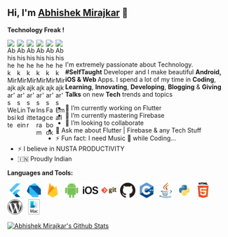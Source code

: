 ## Hi, I'm [Abhishek Mirajkar](https://ultimatehive.com) 👋
<b>Technology Freak !</b>

<a href="https://ultimatehive.com">
  <img align="left" alt="Abhishek Mirajkar's Website" width="22px" src="https://cdn.jsdelivr.net/npm/simple-icons@v3/icons/safari.svg" />
</a>

<a href="https://www.linkedin.com/in/abhishek-mirajkar">
  <img align="left" alt="Abhishek Mirajkar's Linkdein" width="22px" src="https://cdn.jsdelivr.net/npm/simple-icons@v3/icons/linkedin.svg" />
</a>

<a href="https://twitter.com/abmirajkar">
  <img align="left" alt="Abhishek Mirajkar's Twitter" width="22px" src="https://cdn.jsdelivr.net/npm/simple-icons@v3/icons/twitter.svg" />
</a>

<a href="https://instagram.com/the_logical_guy">
  <img align="left" alt="Abhishek Mirajkar's Instagram" width="22px" src="https://cdn.jsdelivr.net/npm/simple-icons@v3/icons/instagram.svg" />
</a>

<a href="https://www.facebook.com/abhishek.mirajkar1">
  <img align="left" alt="Abhishek Mirajkar's Facebook" width="22px" src="https://cdn.jsdelivr.net/npm/simple-icons@v3/icons/facebook.svg" />
</a>

<a href="mailto:abhishekmirajkar03@gmail.com">
  <img align="left" alt="Abhishek Mirajkar's Email" width="22px" src="https://cdn.jsdelivr.net/npm/simple-icons@v3/icons/gmail.svg" />
</a>

<br/>
<br/>

I'm extremely passionate about Technology.
<b>#SelfTaught</b> Developer and I make beautiful <b>Android, iOS & Web </b>Apps.
I spend a lot of my time in <b>Coding</b>, <b>Learning</b>, <b>Innovating</b>, <b>Developing</b>, <b>Blogging</b> & <b>Giving Talks</b> on new <b>Tech</b> trends and topics


- 🔭 I’m currently working on Flutter
- 🌱 I’m currently mastering Firebase
- 👯 I’m looking to collaborate
- 💬 Ask me about Flutter | Firebase & any Tech Stuff
- ⚡ Fun fact: I need Music 🎵 while Coding...
- ⚡ I believe in NUSTA PRODUCTIVITY
- 🇮🇳 Proudly Indian

**Languages and Tools:**

<img height="35" src="https://raw.githubusercontent.com/github/explore/80688e429a7d4ef2fca1e82350fe8e3517d3494d/topics/flutter/flutter.png">&nbsp;
<img height="35" src="https://raw.githubusercontent.com/github/explore/80688e429a7d4ef2fca1e82350fe8e3517d3494d/topics/dart/dart.png">&nbsp;
<img height="35" src="https://raw.githubusercontent.com/github/explore/80688e429a7d4ef2fca1e82350fe8e3517d3494d/topics/firebase/firebase.png">&nbsp;
<img height="35" src="https://raw.githubusercontent.com/github/explore/80688e429a7d4ef2fca1e82350fe8e3517d3494d/topics/android/android.png">&nbsp;
<img height="35" src="https://raw.githubusercontent.com/github/explore/80688e429a7d4ef2fca1e82350fe8e3517d3494d/topics/ios/ios.png">&nbsp;
<img height="35" src="https://raw.githubusercontent.com/github/explore/80688e429a7d4ef2fca1e82350fe8e3517d3494d/topics/git/git.png">&nbsp;
<img height="35" src="https://raw.githubusercontent.com/github/explore/80688e429a7d4ef2fca1e82350fe8e3517d3494d/topics/github-api/github-api.png">&nbsp;
<img height="35" src="https://raw.githubusercontent.com/github/explore/80688e429a7d4ef2fca1e82350fe8e3517d3494d/topics/cpp/cpp.png">&nbsp;
<img height="35" src="https://raw.githubusercontent.com/github/explore/80688e429a7d4ef2fca1e82350fe8e3517d3494d/topics/java/java.png">&nbsp;
<img height="35" src="https://raw.githubusercontent.com/github/explore/80688e429a7d4ef2fca1e82350fe8e3517d3494d/topics/python/python.png">&nbsp;
<img height="35" src="https://raw.githubusercontent.com/github/explore/80688e429a7d4ef2fca1e82350fe8e3517d3494d/topics/html/html.png">&nbsp;
<img height="35" src="https://raw.githubusercontent.com/github/explore/80688e429a7d4ef2fca1e82350fe8e3517d3494d/topics/wordpress/wordpress.png">&nbsp;
<img height="35" src="https://raw.githubusercontent.com/github/explore/80688e429a7d4ef2fca1e82350fe8e3517d3494d/topics/macos/macos.png">&nbsp;


[![Abhishek Mirajkar's Github Stats](https://github-readme-stats.vercel.app/api?username=abhishekmirajkar)](https://github-readme-stats.vercel.app/api?username=abhishekmirajkar)
